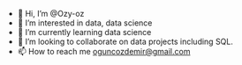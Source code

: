 - 👋 Hi, I’m @Ozy-oz
- 👀 I’m interested in data, data science
- 🌱 I’m currently learning data science
- 💞️ I’m looking to collaborate on data projects including SQL.
- 📫 How to reach me oguncozdemir@gmail.com

<!---
Ozy-oz/Ozy-oz is a ✨ special ✨ repository because its `README.md` (this file) appears on your GitHub profile.
You can click the Preview link to take a look at your changes.
--->
